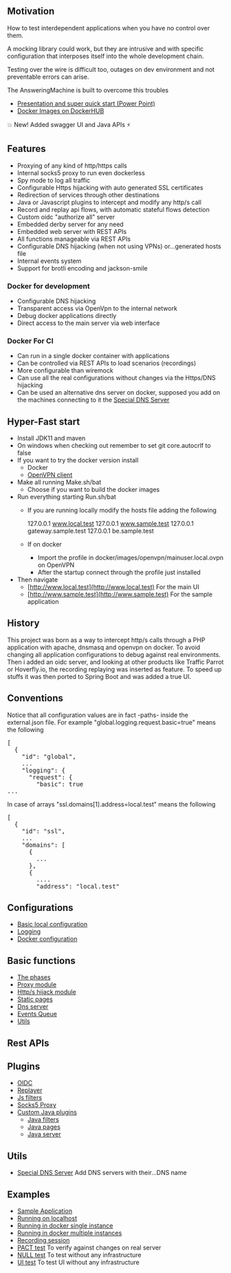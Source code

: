 ## Motivation

How to test interdependent applications when you have no control over them. 

A mocking library could work, but they are intrusive and with specific configuration 
that interposes itself into the whole development chain.

Testing over the wire is difficult too, outages on dev environment and not preventable
errors can arise.

The AnsweringMachine is built to overcome this troubles

* [Presentation and super quick start (Power Point)](https://github.com/kendarorg/HttpAnsweringMachine/../HttpAnsweringMachine/raw/main/docs/HAM.pptx)
* [Docker Images on DockerHUB](https://hub.docker.com/u/kendarorg)

:boom: New! Added swagger UI and Java APIs :zap: 

## Features

* Proxying of any kind of http/https calls
* Internal socks5 proxy to run even dockerless
* Spy mode to log all traffic  
* Configurable Https hijacking with auto generated SSL certificates
* Redirection of services through other destinations  
* Java or Javascript plugins to intercept and modify any http/s call
* Record and replay api flows, with automatic stateful flows detection
* Custom oidc "authorize all" server
* Embedded derby server for any need
* Embedded web server with REST APIs
* All functions manageable via REST APIs
* Configurable DNS hijacking (when not using VPNs) or...generated hosts file
* Internal events system
* Support for brotli encoding and jackson-smile

### Docker for development

* Configurable DNS hijacking
* Transparent access via OpenVpn to the internal network
* Debug docker applications directly
* Direct access to the main server via web interface

### Docker For CI

* Can run in a single docker container with applications
* Can be controlled via REST APIs to load scenarios (recordings)
* More configurable than wiremock
* Can use all the real configurations without changes via the Https/DNS hijacking
* Can be used an alternative dns server on docker, supposed you add on the machines
connecting to it the [Special DNS Server](docs/dnsserver.md)

## Hyper-Fast start

* Install JDK11 and maven
* On windows when checking out remember to set  git core.autocrlf to false
* If you want to try the docker version install
	* Docker
	* [OpenVPN client](https://openvpn.net/vpn-client)
* Make all running Make.sh/bat
	* Choose if you want to build the docker images
* Run everything starting Run.sh/bat
	* If you are running locally modify the hosts file adding the following

		127.0.0.1  www.local.test
		127.0.0.1  www.sample.test
		127.0.0.1  gateway.sample.test
		127.0.0.1  be.sample.test
	* If on docker 
		* Import the profile in docker/images/openvpn/mainuser.local.ovpn on OpenVPN
		* After the startup connect through the profile just installed
* Then navigate
	* [http://www.local.test](http://www.local.test) For the main UI
	* [http://www.sample.test](http://www.sample.test) For the sample application

## History 

This project was born as a way to intercept http/s calls through a PHP application with 
apache, dnsmasq and openvpn on docker. To avoid changing all application configurations to
debug against real environments. Then i added an oidc server, and looking at other products
like Traffic Parrot or Hoverfly.io, the recording replaying was inserted as feature. To speed up stuffs it 
was then ported to Spring Boot and was added a true UI.

## Conventions

Notice that all configuration values are in fact -paths- inside the external.json file.
For example "global.logging.request.basic=true" means the following

<pre>
[
  {
    "id": "global",
    ...
    "logging": {
      "request": {
        "basic": true
...
</pre>

In case of arrays "ssl.domains[1].address=local.test" means the following

<pre>
[
  {
    "id": "ssl",
    ...
    "domains": [
      {
        ...
      },
      {
        ....
        "address": "local.test"
</pre>

## Configurations

* [Basic local configuration](docs/basic.md)
* [Logging](docs/logging.md)
* [Docker configuration](docs/docker/commons.md)

## Basic functions  

* [The phases](docs/lifecycle.md)
* [Proxy module](docs/proxy.md)
* [Http/s hijack module](docs/https.md)
* [Static pages](docs/static.md)
* [Dns server](docs/dns.md)
* [Events Queue](docs/events.md)
* [Utils](docs/utils.md)

## Rest APIs

## Plugins

* [OIDC](docs/plugins/oidc.md)
* [Replayer](docs/plugins/replayer/replayer.md)
* [Js filters](docs/plugins/js.md)
* [Socks5 Proxy](docs/plugins/socks5.md)
* [Custom Java plugins](docs/plugins/java.md)
  * [Java filters](docs/plugins/java/jfilters.md)
  * [Java pages](docs/plugins/java/jstatic.md)
  * [Java server](docs/plugins/java/jserver.md)

## Utils

* [Special DNS Server](docs/dnsserver.md) Add DNS servers with their...DNS name

## Examples
  
* [Sample Application](docs/sample.md)
* [Running on localhost](docs/localsample.md)
* [Running in docker single instance](docs/docker/single.md)
* [Running in docker multiple instances](docs/docker/multi.md)
* [Recording session](docs/plugins/replayer/recording.md)
* [PACT test](docs/plugins/replayer/pact.md) To verify against changes on real server
* [NULL test](ddocs/plugins/replayer/null.md) To test without any infrastructure
* [UI test](ddocs/plugins/replayer/ui.md) To test UI without any infrastructure
